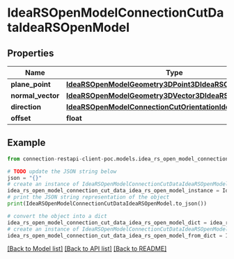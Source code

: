 # IdeaRSOpenModelConnectionCutDataIdeaRSOpenModel


## Properties

Name | Type | Description | Notes
------------ | ------------- | ------------- | -------------
**plane_point** | [**IdeaRSOpenModelGeometry3DPoint3DIdeaRSOpenModel**](IdeaRSOpenModelGeometry3DPoint3DIdeaRSOpenModel.md) |  | [optional] 
**normal_vector** | [**IdeaRSOpenModelGeometry3DVector3DIdeaRSOpenModel**](IdeaRSOpenModelGeometry3DVector3DIdeaRSOpenModel.md) |  | [optional] 
**direction** | [**IdeaRSOpenModelConnectionCutOrientationIdeaRSOpenModel**](IdeaRSOpenModelConnectionCutOrientationIdeaRSOpenModel.md) |  | [optional] 
**offset** | **float** |  | [optional] 

## Example

```python
from connection-restapi-client-poc.models.idea_rs_open_model_connection_cut_data_idea_rs_open_model import IdeaRSOpenModelConnectionCutDataIdeaRSOpenModel

# TODO update the JSON string below
json = "{}"
# create an instance of IdeaRSOpenModelConnectionCutDataIdeaRSOpenModel from a JSON string
idea_rs_open_model_connection_cut_data_idea_rs_open_model_instance = IdeaRSOpenModelConnectionCutDataIdeaRSOpenModel.from_json(json)
# print the JSON string representation of the object
print(IdeaRSOpenModelConnectionCutDataIdeaRSOpenModel.to_json())

# convert the object into a dict
idea_rs_open_model_connection_cut_data_idea_rs_open_model_dict = idea_rs_open_model_connection_cut_data_idea_rs_open_model_instance.to_dict()
# create an instance of IdeaRSOpenModelConnectionCutDataIdeaRSOpenModel from a dict
idea_rs_open_model_connection_cut_data_idea_rs_open_model_from_dict = IdeaRSOpenModelConnectionCutDataIdeaRSOpenModel.from_dict(idea_rs_open_model_connection_cut_data_idea_rs_open_model_dict)
```
[[Back to Model list]](../README.md#documentation-for-models) [[Back to API list]](../README.md#documentation-for-api-endpoints) [[Back to README]](../README.md)


